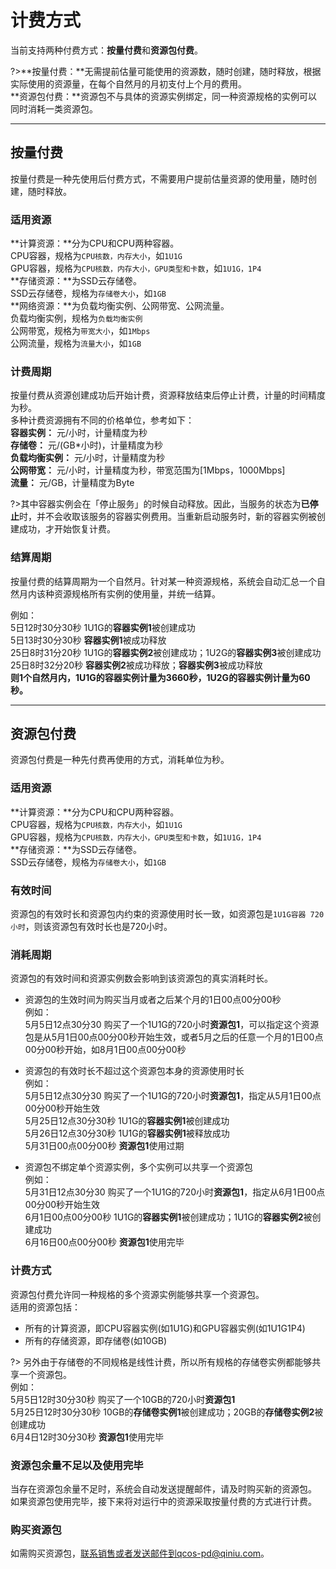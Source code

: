 # 计费方式
当前支持两种付费方式：**按量付费**和**资源包付费**。

?>**按量付费：**无需提前估量可能使用的资源数，随时创建，随时释放，根据实际使用的资源量，在每个自然月的月初支付上个月的费用。<br>
  **资源包付费：**资源包不与具体的资源实例绑定，同一种资源规格的实例可以同时消耗一类资源包。
****
  
## 按量付费
按量付费是一种先使用后付费方式，不需要用户提前估量资源的使用量，随时创建，随时释放。

### 适用资源
**计算资源：**分为CPU和CPU两种容器。<br>
CPU容器，规格为`CPU核数，内存大小`，如`1U1G`<br>
GPU容器，规格为`CPU核数，内存大小，GPU类型和卡数`，如`1U1G，1P4`<br>
**存储资源：**为SSD云存储卷。<br>
SSD云存储卷，规格为`存储卷大小`，如`1GB`<br>
**网络资源：**为负载均衡实例、公网带宽、公网流量。<br>
负载均衡实例，规格为`负载均衡实例`<br>
公网带宽，规格为`带宽大小`，如`1Mbps`<br>
公网流量，规格为`流量大小`，如`1GB`

### 计费周期
按量付费从资源创建成功后开始计费，资源释放结束后停止计费，计量的时间精度为秒。<br>
多种计费资源拥有不同的价格单位，参考如下：<br>
**容器实例：** 元/小时，计量精度为秒<br>
**存储卷：** 元/(GB\*小时)，计量精度为秒<br>
**负载均衡实例：** 元/小时，计量精度为秒<br>
**公网带宽：** 元/小时，计量精度为秒，带宽范围为[1Mbps，1000Mbps]<br>
**流量：** 元/GB，计量精度为Byte<br>

?>其中容器实例会在「停止服务」的时候自动释放。因此，当服务的状态为**已停止**时，并不会收取该服务的容器实例费用。当重新启动服务时，新的容器实例被创建成功，才开始恢复计费。

### 结算周期
按量付费的结算周期为一个自然月。针对某一种资源规格，系统会自动汇总一个自然月内该种资源规格所有实例的使用量，并统一结算。<br>

例如：<br>
5日12时30分30秒 1U1G的**容器实例1**被创建成功<br>
5日13时30分30秒 **容器实例1**被成功释放<br>
25日8时31分20秒 1U1G的**容器实例2**被创建成功；1U2G的**容器实例3**被创建成功<br>
25日8时32分20秒 **容器实例2**被成功释放；**容器实例3**被成功释放<br>
**则1个自然月内，1U1G的容器实例计量为3660秒，1U2G的容器实例计量为60秒。**
***

## 资源包付费
资源包付费是一种先付费再使用的方式，消耗单位为秒。

### 适用资源
**计算资源：**分为CPU和CPU两种容器。<br>
CPU容器，规格为`CPU核数，内存大小`，如`1U1G`<br>
GPU容器，规格为`CPU核数，内存大小，GPU类型和卡数`，如`1U1G，1P4`<br>
**存储资源：**为SSD云存储卷。<br>
SSD云存储卷，规格为`存储卷大小`，如`1GB`<br>

### 有效时间
资源包的有效时长和资源包内约束的资源使用时长一致，如资源包是`1U1G容器 720小时`，则该资源包有效时长也是720小时。<br>

### 消耗周期
资源包的有效时间和资源实例数会影响到该资源包的真实消耗时长。<br>

- 资源包的生效时间为购买当月或者之后某个月的1日00点00分00秒<br>
例如：<br>
5月5日12点30分30 购买了一个1U1G的720小时**资源包1**，可以指定这个资源包是从5月1日00点00分00秒开始生效，或者5月之后的任意一个月的1日00点00分00秒开始，如8月1日00点00分00秒

- 资源包的有效时长不超过这个资源包本身的资源使用时长<br>
例如：<br>
5月5日12点30分30 购买了一个1U1G的720小时**资源包1**，指定从5月1日00点00分00秒开始生效<br>
5月25日12点30分30秒 1U1G的**容器实例1**被创建成功<br>
5月26日12点30分30秒 1U1G的**容器实例1**被释放成功<br>
5月31日00点00分00秒 **资源包1**使用过期<br>

- 资源包不绑定单个资源实例，多个实例可以共享一个资源包<br>
例如：<br>
5月31日12点30分30 购买了一个1U1G的720小时**资源包1**，指定从6月1日00点00分00秒开始生效<br>
6月1日00点00分00秒 1U1G的**容器实例1**被创建成功；1U1G的**容器实例2**被创建成功<br>
6月16日00点00分00秒 **资源包1**使用完毕<br>

### 计费方式
资源包付费允许同一种规格的多个资源实例能够共享一个资源包。<br>
适用的资源包括：<br>
- 所有的计算资源，即CPU容器实例(如1U1G)和GPU容器实例(如1U1G1P4)
- 所有的存储资源，即存储卷(如10GB)<br>

?> 另外由于存储卷的不同规格是线性计费，所以所有规格的存储卷实例都能够共享一个资源包。<br>
例如：<br>
5月5日12时30分30秒 购买了一个10GB的720小时**资源包1**<br>
5月25日12时30分30秒 10GB的**存储卷实例1**被创建成功；20GB的**存储卷实例2**被创建成功<br>
6月4日12时30分30秒 **资源包1**使用完毕<br>

### 资源包余量不足以及使用完毕
当存在资源包余量不足时，系统会自动发送提醒邮件，请及时购买新的资源包。<br>
如果资源包使用完毕，接下来将对运行中的资源采取按量付费的方式进行计费。<br>

### 购买资源包
如需购买资源包，联系销售或者发送邮件到qcos-pd@qiniu.com。



